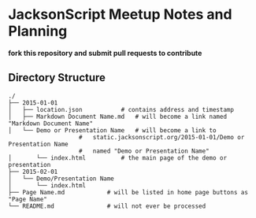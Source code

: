 # JacksonScript Meetup Notes and Planning

__fork this repository and submit pull requests to contribute__

## Directory Structure

```
./
├── 2015-01-01
│   ├── location.json			# contains address and timestamp
│   ├── Markdown Document Name.md	# will become a link named "Markdown Document Name"
│   └── Demo or Presentation Name	# will become a link to 
					#   static.jacksonscript.org/2015-01-01/Demo or Presentation Name
					#   named "Demo or Presentation Name"
│       └── index.html			# the main page of the demo or presentation
├── 2015-02-01
│   └── Demo/Presentation Name
│       └── index.html
├── Page Name.md			# will be listed in home page buttons as "Page Name"
└── README.md				# will not ever be processed
